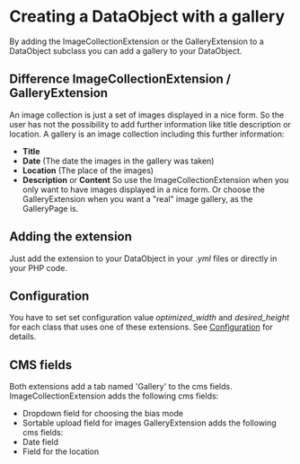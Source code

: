 # Creating a DataObject with a gallery
By adding the ImageCollectionExtension or the GalleryExtension to a DataObject subclass you can add a gallery to your DataObject.

## Difference ImageCollectionExtension / GalleryExtension ##
An image collection is just a set of images displayed in a nice form. So the user has not the possibility to add further information like title description or location.
A gallery is an image collection including this further information:
 - __Title__
 - __Date__ (The date the images in the gallery was taken)
 - __Location__ (The place of the images)
 - __Description__ or __Content__
So use the ImageCollectionExtension when you only want to have images displayed in a nice form.
Or choose the GalleryExtension when you want a "real" image gallery, as the GalleryPage is.

## Adding the extension ##
Just add the extension to your DataObject in your _.yml_ files or directly in your PHP code.

## Configuration ##
You have to set set configuration value _optimized_width_ and _desired_height_ for each class that uses one of these extensions.
See [Configuration](configuration.md) for details.

## CMS fields ##
Both extensions add a tab named 'Gallery' to the cms fields.  
ImageCollectionExtension adds the following cms fields:
 - Dropdown field for choosing the bias mode
 - Sortable upload field for images
GalleryExtension adds the following cms fields:
 - Date field
 - Field for the location